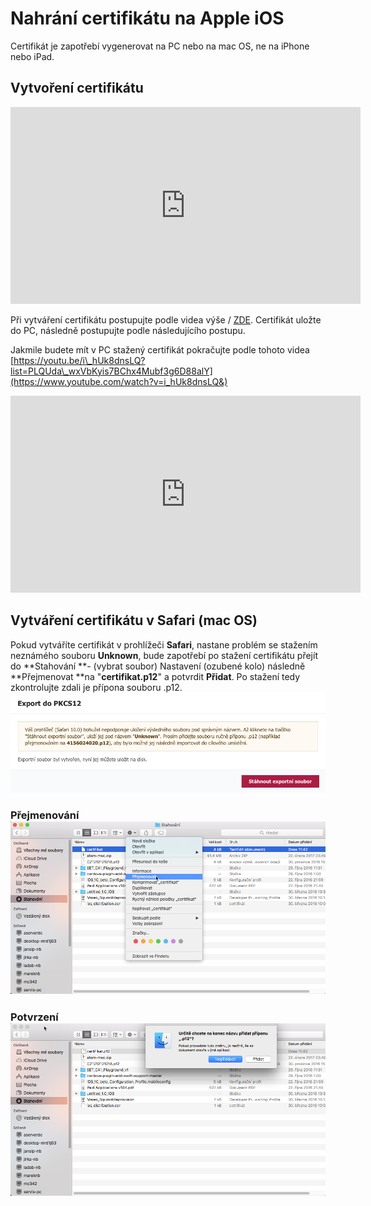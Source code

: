 # Nahrání certifikátu na Apple iOS

Certifikát je zapotřebí vygenerovat na PC nebo na mac OS, ne na iPhone nebo iPad.

## Vytvoření certifikátu

<iframe width="560" height="315" src="https://youtu.be/SB1bf9p6JrY" frameborder="0" allowfullscreen></iframe>

Při vytváření certifikátu postupujte podle videa výše / [ZDE](https://youtu.be/SB1bf9p6JrY). Certifikát uložte do PC, následně postupujte podle následujícího postupu.

Jakmile budete mít v PC stažený certifikát pokračujte podle tohoto videa [https://youtu.be/i\_hUk8dnsLQ?list=PLQUda\_wxVbKyis7BChx4Mubf3g6D88alY](https://www.youtube.com/watch?v=i_hUk8dnsLQ&)

<iframe width="560" height="315" src="https://youtu.be/i_hUk8dnsLQ" frameborder="0" allowfullscreen></iframe>


## Vytváření certifikátu v Safari \(mac OS\)

Pokud vytváříte certifikát v prohlížeči **Safari**, nastane problém se stažením neznámého souboru **Unknown**, bude zapotřebí po stažení certifikátu přejít do **Stahování **- \(vybrat soubor\) Nastavení \(ozubené kolo\) následně **Přejmenovat **na "**certifikat.p12**" a potvrdit **Přidat**. Po stažení tedy zkontrolujte zdali je přípona souboru .p12.![](/img/apple/safari-certifikat.png)

### Přejmenování  ![](img/apple/apple-p12.png)

### Potvrzení ![](img/apple/apple-p12-2.png)



